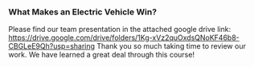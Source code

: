 ### What Makes an Electric Vehicle Win?
Please find our team presentation in the attached google drive link: https://drive.google.com/drive/folders/1Kg-xVz2quOxdsQNoKF46b8-CBGLeE9Qh?usp=sharing
Thank you so much taking time to review our work. We have learned a great deal through this course!
